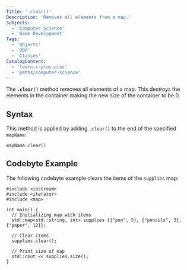 ```yaml
---
Title: '.clear()'
Description: 'Removes all elements from a map.'
Subjects:
  - 'Computer Science'
  - 'Game Development'
Tags:
  - 'Objects'
  - 'OOP'
  - 'Classes'
CatalogContent:
  - 'learn-c-plus-plus'
  - 'paths/computer-science'
---
```


The **`.clear()`** method removes all elements of a map. This destroys the elements in the container making the new size of the container to be 0.

## Syntax

This method is applied by adding `.clear()` to the end of the specified `mapName`:

```pseudo
mapName.clear()
```

## Codebyte Example

The following codebyte example clears the items of the `supplies` map:

```codebyte/cpp
#include <iostream>
#include <iterator>
#include <map>

int main() {
  // Initializing map with items
  std::map<std::string, int> supplies {{"pen", 5}, {"pencils", 3}, {"paper", 12}};

  // Clear items
  supplies.clear();

  // Print size of map
  std::cout << supplies.size();
}
```
